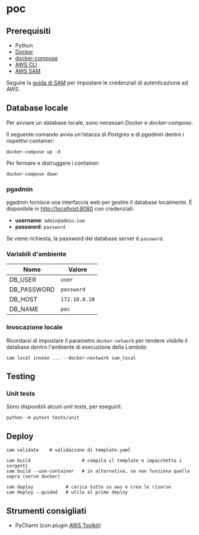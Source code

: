 # poc

## Prerequisiti

- Python
- [Docker](https://www.docker.com/get-started/)
- [docker-compose](https://docs.docker.com/compose/install/)
- [AWS CLI](https://docs.aws.amazon.com/cli/latest/userguide/getting-started-install.html)
- [AWS SAM](https://docs.aws.amazon.com/serverless-application-model/latest/developerguide/serverless-sam-cli-install.html)

Seguire
la [guida di SAM](https://docs.aws.amazon.com/serverless-application-model/latest/developerguide/serverless-getting-started-set-up-credentials.html)
per impostare le credenziali di autenticazione ad *AWS*.

## Database locale

Per avviare un database locale, sono necessari *Docker* e *docker-compose*.

Il seguente comando avvia un'istanza di *Postgres* e di *pgadmin* dentro i rispettivi container:

```shell
docker-compose up -d
```

Per fermare e distruggere i container:

```shell
docker-compose down
```

### pgadmin

pgadmin fornisce una interfaccia web per gestire il database localmente.
È disponibile in [http://localhost:8080](http://localhost:8080) con credenziali:

- **username**: `admin@admin.com`
- **password**: `password`

Se viene richiesta, la password del database server è `password`.

### Variabili d'ambiente

| Nome        | Valore        |
|-------------|---------------|
| DB_USER     | `user`        |
| DB_PASSWORD | `password`    |
| DB_HOST     | `172.18.0.10` |
| DB_NAME     | `poc`         |

### Invocazione locale

Ricordarsi di impostare il parametro `docker-network` per rendere visibile il
database dentro l'ambiente di esecuzione della *Lambda*. 

```shell
sam local invoke ... --docker-nextwork sam_local
```

## Testing

### Unit tests

Sono disponibili alcuni *unit tests*, per eseguirli:

```shell
python -m pytest tests/unit
```

## Deploy

```shell
sam validate    # validazione di template.yaml

sam build                   # compila il template e impacchetta i sorgenti
sam build --use-container   # in alternativa, se non funziona quello sopra (serve docker)

sam deploy            # carica tutto su aws e crea le risorse
sam deploy --guided   # utile al primo deploy
```

## Strumenti consigliati

- PyCharm (con plugin [AWS Toolkit](https://aws.amazon.com/pycharm/))
